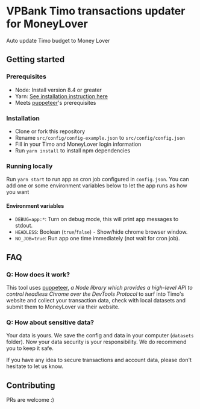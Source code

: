 # VPBank Timo transactions updater for MoneyLover
Auto update Timo budget to Money Lover 

## Getting started

### Prerequisites
- Node: Install version 8.4 or greater
- Yarn: [See installation instruction here](https://yarnpkg.com/lang/en/docs/install/)
- Meets [puppeteer](https://github.com/GoogleChrome/puppeteer/)'s prerequisites

### Installation
- Clone or fork this repository
- Rename `src/config/config-example.json` to `src/config/config.json`
- Fill in your Timo and MoneyLover login information
- Run `yarn install` to install npm dependencies

### Running locally
Run `yarn start` to run app as cron job configured in `config.json`. You can add one or some environment variables below to let the app runs as how you want

#### Environment variables
- `DEBUG=app:*`: Turn on debug mode, this will print app messages to stdout.
- `HEADLESS`: Boolean (`true`/`false`) - Show/hide chrome browser window.
- `NO_JOB=true`: Run app one time immediately (not wait for cron job).

## FAQ

### Q: How does it work?
This tool uses [puppeteer](https://github.com/GoogleChrome/puppeteer/), _a Node library which provides a high-level API to control headless Chrome over the DevTools Protocol_ to surf into Timo's website and collect your transaction data, check with local datasets and submit them to MoneyLover via their website.

### Q: How about sensitive data?
Your data is yours. We save the config and data in your computer (`datasets` folder). Now your data security is your responsibility. We do recommend you to keep it safe.

If you have any idea to secure transactions and account data, please don't hesitate to let us know.

## Contributing
PRs are welcome :)

